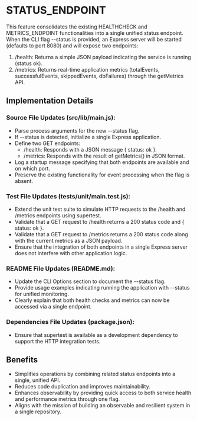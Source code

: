 # STATUS_ENDPOINT

This feature consolidates the existing HEALTHCHECK and METRICS_ENDPOINT functionalities into a single unified status endpoint. When the CLI flag --status is provided, an Express server will be started (defaults to port 8080) and will expose two endpoints:

1. /health: Returns a simple JSON payload indicating the service is running (status ok).
2. /metrics: Returns real-time application metrics (totalEvents, successfulEvents, skippedEvents, dbFailures) through the getMetrics API.

## Implementation Details

### Source File Updates (src/lib/main.js):
- Parse process arguments for the new --status flag.
- If --status is detected, initialize a single Express application.
- Define two GET endpoints:
  - /health: Responds with a JSON message { status: ok }.
  - /metrics: Responds with the result of getMetrics() in JSON format.
- Log a startup message specifying that both endpoints are available and on which port.
- Preserve the existing functionality for event processing when the flag is absent.

### Test File Updates (tests/unit/main.test.js):
- Extend the unit test suite to simulate HTTP requests to the /health and /metrics endpoints using supertest.
- Validate that a GET request to /health returns a 200 status code and { status: ok }.
- Validate that a GET request to /metrics returns a 200 status code along with the current metrics as a JSON payload.
- Ensure that the integration of both endpoints in a single Express server does not interfere with other application logic.

### README File Updates (README.md):
- Update the CLI Options section to document the --status flag.
- Provide usage examples indicating running the application with --status for unified monitoring.
- Clearly explain that both health checks and metrics can now be accessed via a single endpoint.

### Dependencies File Updates (package.json):
- Ensure that supertest is available as a development dependency to support the HTTP integration tests.

## Benefits

- Simplifies operations by combining related status endpoints into a single, unified API.
- Reduces code duplication and improves maintainability.
- Enhances observability by providing quick access to both service health and performance metrics through one flag.
- Aligns with the mission of building an observable and resilient system in a single repository.
